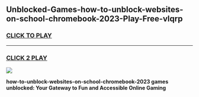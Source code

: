 
## Unblocked-Games-how-to-unblock-websites-on-school-chromebook-2023-Play-Free-vlqrp
<h3>
<a href="https://premium76.site?title=how-to-unblock-websites-on-school-chromebook-2023&ref=21A">CLICK TO PLAY</a></h3>
<hr>

<h3>
<a href="https://premium76.site?title=how-to-unblock-websites-on-school-chromebook-2023&ref=21A">CLICK 2 PLAY</a>
  
</h3>

<a href="https://premium76.site?title=how-to-unblock-websites-on-school-chromebook-2023&ref=21A"><img src="https://clearcache.store/games.png"></a>


**how-to-unblock-websites-on-school-chromebook-2023 games unblocked: Your Gateway to Fun and Accessible Online Gaming**
